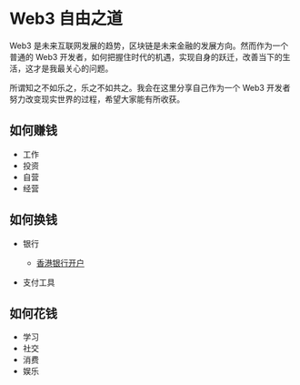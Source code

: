 # Web3 自由之道

Web3 是未来互联网发展的趋势，区块链是未来金融的发展方向。然而作为一个普通的 Web3 开发者，如何把握住时代的机遇，实现自身的跃迁，改善当下的生活，这才是我最关心的问题。

所谓知之不如乐之，乐之不如共之。我会在这里分享自己作为一个 Web3 开发者努力改变现实世界的过程，希望大家能有所收获。

## 如何赚钱
- 工作
- 投资
- 自营
- 经营

## 如何换钱
- 银行
    - [香港银行开户](./bank/hongkong.md)

- 支付工具

## 如何花钱
- 学习
- 社交
- 消费
- 娱乐
